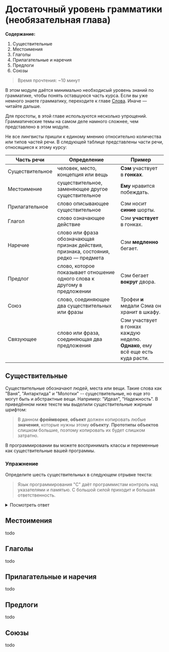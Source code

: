 # Достаточный уровень грамматики (необязательная глава)

**Содержание:**
1. Существительные
2. Местоимения
3. Глаголы
4. Прилагательные и наречия
5. Предлоги
6. Союзы

> Время прочтения: ~10 минут

В этом модуле даётся минимально необходисый уровень знаний по грамматике, чтобы понять оставшуюся часть курса. Если вы уже немного знаете грамматику, переходите к главе [Слова](./words.md). Иначе — читайте дальше.

Для простоты, в этой главе используются несколько упрощений. Грамматические темы на самом деле намного сложнее, чем представлено в этом модуле.

Не все лингвисты пришли к единому мнению относительно количества или типов частей речи. В следующей таблице представлены части речи, относящиеся к этому курсу:

| Часть речи     | Определение                                                            | Пример                                           |
|----------------|------------------------------------------------------------------------|--------------------------------------------------|
| Существительное| человек, место, концепция или вещь                                     | **Сэм** участвует в **гонках**.                  |
| Местоимение    | существительное, заменяющее другое существительное                     | **Ему** нравится побеждать.                      |
| Прилагательное | слово описывающее существительное                                      | Сэм носит **синие** шорты.                       |
| Глагол         | слово означающее действие                                              | Сэм **участвует** в гонках.                      |
| Наречие        | слово или фраза обозначающая признак действия, признака, состояния, редко — предмета | Сэм **медленно** бегает.           |
| Предлог        | слово, которое показывает отношение одного слова к другому в предложении | Сэм бегает **вокруг** двора.                   |
| Союз           | слово, соединяющее два существительных или фразы                       | Трофеи **и** медали Сэма он хранит в шкафу.      |
| Связующее      | слово или фраза, соединяющая два предложения                           | Сэм участвует в гонках каждую неделю. **Однако**, ему всё еще есть куда расти. |

## Существительные 

Существительные обозначают людей, места или вещи. Такие слова как "Ваня", "Антарктида" и "Молотки" -- существительные, но еще это могут быть и абстрактные вещи. Например: "Идеал", "Надежность". В приведённом ниже тексте мы выделили существительные жирным шрифтом:

> В данном **фреймворке**, **объект** должен копировать любые **значения**, которые нужны этому **объекту**. **Прототипы** **объектов** слишком большие, поэтому копировать их будет слишком затратно. 

В программировании вы можете воспринимать классы и переменные как существительные вашей программы.

### Упражнение
Определите шесть существительных в следующем отрывке текста:

> Язык программирования "C" даёт программистам контроль над указателями и памятью. С большой силой приходит и большая ответственность.

<details>

<summary>Посмотреть ответ</summary>

Существительные выделены жирным:
> **Язык программирования "C"** даёт **программистам** контроль над **указателями** и **памятью**. С большой **силой** приходит и большая **ответственность**.

Разберём пример на английском. Допустим, отрывок был бы таким:
> C enables programmers to control pointers and memory. Great control brings great responsibility.

В данном случае, во втором предложении, "control" это глагол или существительное?

Во втором предложении, "control" — существительное, даже не смотря на то что, "to control" в первом предложении — глагол. Многие слова в английском могут быть существительными и глаголами в зависимости от контекста.
</details>

## Местоимения

todo

## Глаголы

todo

## Прилагательные и наречия

todo

## Предлоги

todo

## Союзы

todo

